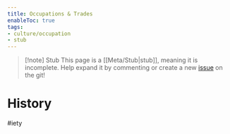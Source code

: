 ```yaml
---
title: Occupations & Trades
enableToc: true
tags:
- culture/occupation
- stub
---
```


> [!note] Stub
> This page is a [[Meta/Stub|stub]], meaning it is incomplete. Help expand it by commenting or create a new [issue](https://github.com/RagtimeGal/quartz--encyclopedia-mysenvaria/issues/new/choose) on the git!



# History

#[](Meta/Stubs.md)iety

